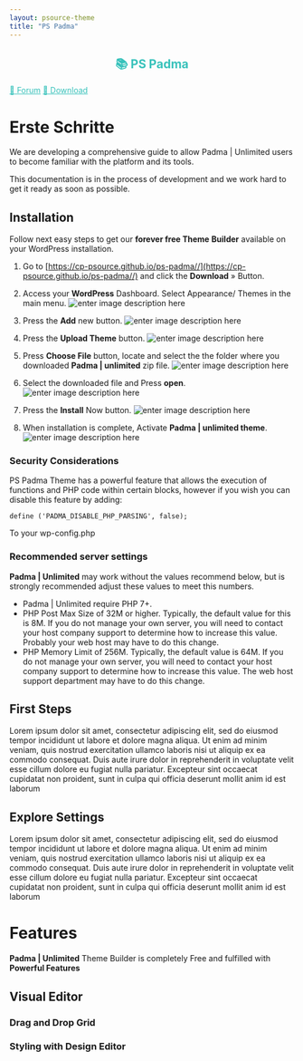 ```yaml
---
layout: psource-theme
title: "PS Padma"
---
```


<h2 align="center" style="color:#38c2bb;">📚 PS Padma</h2>

<div class="menu">
  <a href="https://github.com/cp-psource/padma/discussions" style="color:#38c2bb;">💬 Forum</a>
  <a href="https://github.com/cp-psource/padma/releases" style="color:#38c2bb;">📝 Download</a>
</div>

# Erste Schritte

We are developing a comprehensive guide to allow Padma | Unlimited users to become familiar with the platform and its tools.  

This documentation is in the process of development and we work hard to get it ready as soon as possible.


## Installation

Follow next easy steps to get our **forever free Theme** **Builder** available on your WordPress installation.

1. Go to [https://cp-psource.github.io/ps-padma//](https://cp-psource.github.io/ps-padma//) and click the **Download** » Button.

2. Access your **WordPress** Dashboard. Select Appearance/ Themes in the main menu. 
![enter image description here](https://docs.padmaunlimited.com/wp-content/uploads/2018/03/Padma-Unlimited-Appearance-Themes.png)

3. Press the **Add** new button. 
![enter image description here](https://docs.padmaunlimited.com/wp-content/uploads/2018/03/Padma-Unlimited-add-new.png)

4. Press the **Upload Theme** button.
![enter image description here](https://docs.padmaunlimited.com/wp-content/uploads/2018/03/Padma-Unlimited-Upload-Theme.png)

5. Press **Choose File** button, locate and select the the folder where you downloaded **Padma | unlimited** zip file.
![enter image description here](https://docs.padmaunlimited.com/wp-content/uploads/2018/03/Padma-Unlimited-Select-Theme-File.png)

6. Select the downloaded file and Press **open**.
 ![enter image description here](https://docs.padmaunlimited.com/wp-content/uploads/2018/03/Padma-Unlimited-Locate-Theme-zip.png)

7. Press the **Install** Now button.
![enter image description here](https://docs.padmaunlimited.com/wp-content/uploads/2018/03/Padma-Unlimited-Select-Theme-File.png)

8. When installation is complete, Activate **Padma | unlimited theme**.
![enter image description here](https://docs.padmaunlimited.com/wp-content/uploads/2018/03/Padma-Unlimited-Activation.png)


### Security Considerations

PS Padma Theme has a powerful feature that allows the execution of functions and PHP code within certain blocks, however if you wish you can disable this feature by adding:

    define ('PADMA_DISABLE_PHP_PARSING', false);

To your wp-config.php

### Recommended server settings

**Padma | Unlimited** may work without the values recommend below, but is strongly recommended adjust these values to meet this numbers.

-   Padma | Unlimited require PHP 7+.
-   PHP Post Max Size of 32M or higher. Typically, the default value for this is 8M. If you do not manage your own server, you will need to contact your host company support to determine how to increase this value. Probably your web host may have to do this change.
-   PHP Memory Limit of 256M. Typically, the default value is 64M. If you do not manage your own server, you will need to contact your host company support to determine how to increase this value. The web host support department may have to do this change.

## First Steps

Lorem ipsum dolor sit amet, consectetur adipiscing elit, sed do eiusmod tempor incididunt ut labore et dolore magna aliqua. Ut enim ad minim veniam, quis nostrud exercitation ullamco laboris nisi ut aliquip ex ea commodo consequat. Duis aute irure dolor in reprehenderit in voluptate velit esse cillum dolore eu fugiat nulla pariatur. Excepteur sint occaecat cupidatat non proident, sunt in culpa qui officia deserunt mollit anim id est laborum

## Explore Settings

Lorem ipsum dolor sit amet, consectetur adipiscing elit, sed do eiusmod tempor incididunt ut labore et dolore magna aliqua. Ut enim ad minim veniam, quis nostrud exercitation ullamco laboris nisi ut aliquip ex ea commodo consequat. Duis aute irure dolor in reprehenderit in voluptate velit esse cillum dolore eu fugiat nulla pariatur. Excepteur sint occaecat cupidatat non proident, sunt in culpa qui officia deserunt mollit anim id est laborum

# Features
**Padma | Unlimited** Theme Builder is completely Free and fulfilled with **Powerful Features**


## Visual Editor
### Drag and Drop Grid
### Styling with Design Editor

